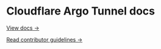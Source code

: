 # Cloudflare Argo Tunnel docs

[View docs →](https://secret.wiki/argo-tunnel)

[Read contributor guidelines →](https://secret.wiki/docs-engine/contributing/content-framework)
